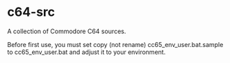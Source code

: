 # c64-src
A collection of Commodore C64 sources.

Before first use, you must set copy (not rename) cc65_env_user.bat.sample to cc65_env_user.bat and adjust it to your environment.
